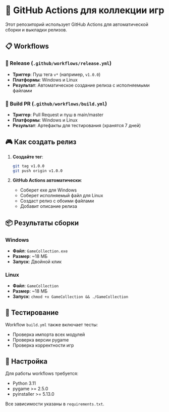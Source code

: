 # 🚀 GitHub Actions для коллекции игр

Этот репозиторий использует GitHub Actions для автоматической сборки и выкладки релизов.

## 📋 Workflows

### 🎯 Release (`.github/workflows/release.yml`)
- **Триггер**: Пуш тега `v*` (например, `v1.0.0`)
- **Платформы**: Windows и Linux
- **Результат**: Автоматическое создание релиза с исполняемыми файлами

### 🔨 Build PR (`.github/workflows/build.yml`)
- **Триггер**: Pull Request и пуш в main/master
- **Платформы**: Windows и Linux
- **Результат**: Артефакты для тестирования (хранятся 7 дней)

## 🎮 Как создать релиз

1. **Создайте тег**:
   ```bash
   git tag v1.0.0
   git push origin v1.0.0
   ```

2. **GitHub Actions автоматически**:
   - Соберет exe для Windows
   - Соберет исполняемый файл для Linux
   - Создаст релиз с обоими файлами
   - Добавит описание релиза

## 📦 Результаты сборки

### Windows
- **Файл**: `GameCollection.exe`
- **Размер**: ~18 МБ
- **Запуск**: Двойной клик

### Linux
- **Файл**: `GameCollection`
- **Размер**: ~18 МБ
- **Запуск**: `chmod +x GameCollection && ./GameCollection`

## 🧪 Тестирование

Workflow `build.yml` также включает тесты:
- Проверка импорта всех модулей
- Проверка версии pygame
- Проверка корректности игр

## 🔧 Настройка

Для работы workflows требуется:
- Python 3.11
- pygame >= 2.5.0
- pyinstaller >= 5.13.0

Все зависимости указаны в `requirements.txt`.

